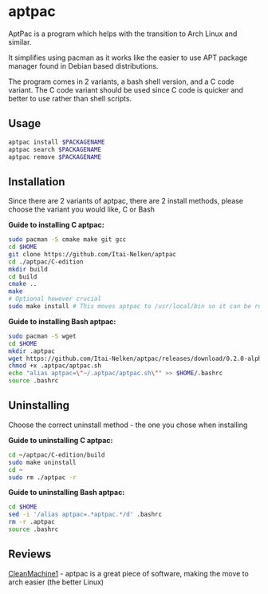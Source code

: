 # aptpac

AptPac is a program which helps with the transition to Arch Linux and similar.

It simplifies using pacman as it works like the easier to use APT package manager found in Debian based distributions.

The program comes in 2 variants, a bash shell version, and a C code variant.
The C code variant should be used since C code is quicker and better to use rather than shell scripts.

## Usage

``` bash
aptpac install $PACKAGENAME 
aptpac search $PACKAGENAME
aptpac remove $PACKAGENAME
```

## **Installation**

Since there are 2 variants of aptpac, there are 2 install methods, please choose the variant you would like, C or Bash

**Guide to installing C aptpac:**

``` bash
sudo pacman -S cmake make git gcc
cd $HOME
git clone https://github.com/Itai-Nelken/aptpac
cd ./aptpac/C-edition
mkdir build
cd build 
cmake ..
make
# Optional however crucial
sudo make install # This moves aptpac to /usr/local/bin so it can be run easily
```

**Guide to installing Bash aptpac:**

``` bash
sudo pacman -S wget
cd $HOME
mkdir .aptpac
wget https://github.com/Itai-Nelken/aptpac/releases/download/0.2.0-alpha/aptpac.sh -O .aptpac/aptpac.sh
chmod +x .aptpac/aptpac.sh
echo "alias aptpac=\"~/.aptpac/aptpac.sh\"" >> $HOME/.bashrc
source .bashrc
```

## Uninstalling

Choose the correct uninstall method - the one you chose when installing

**Guide to uninstalling C aptpac:**

``` bash
cd ~/aptpac/C-edition/build
sudo make uninstall
cd ~
sudo rm ./aptpac -r 
```

**Guide to uninstalling Bash aptpac:**

``` bash
cd $HOME
sed -i '/alias aptpac=.*aptpac.*/d' .bashrc
rm -r .aptpac
source .bashrc
```

## Reviews

<a href="https://github.com/CleanMachine1" target="_blank">CleanMachine1</a> - aptpac is a great piece of software, making the move to arch easier (the better Linux)
